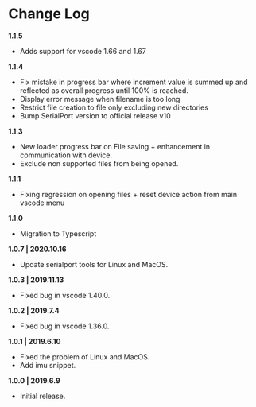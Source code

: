 # Change Log

**1.1.5**

- Adds support for vscode 1.66 and 1.67

**1.1.4**

- Fix mistake in progress bar where increment value is summed up and reflected as overall progress until 100% is reached.
- Display error message when filename is too long
- Restrict file creation to file only excluding new directories
- Bump SerialPort version to official release v10

**1.1.3**

- New loader progress bar on File saving + enhancement in communication with device.
- Exclude non supported files from being opened.

**1.1.1**

- Fixing regression on opening files + reset device action from main vscode menu

**1.1.0**

- Migration to Typescript

**1.0.7 | 2020.10.16**

- Update serialport tools for Linux and MacOS.

**1.0.3 | 2019.11.13**

- Fixed bug in vscode 1.40.0.

**1.0.2 | 2019.7.4**

- Fixed bug in vscode 1.36.0.

**1.0.1 | 2019.6.10**

- Fixed the problem of Linux and MacOS.
- Add imu snippet.

**1.0.0 | 2019.6.9**

- Initial release.
